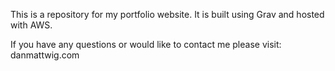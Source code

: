 
This is a repository for my portfolio website. It is built using Grav and hosted with AWS. 

If you have any questions or would like to contact me please visit: danmattwig.com 

